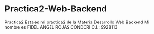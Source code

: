 # Practica2-Web-Backend
Practica2
Esta es mi practica2 de la Materia Desarrollo Web Backend
Mi nombre es FIDEL ANGEL ROJAS CONDORI 
C.I.: 9928113
